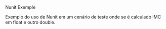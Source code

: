 Nunit Exemple

Exemplo do uso de Nunit em um cenário de teste onde se é calculado IMC em float e outro double.
